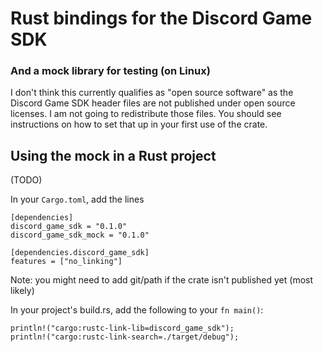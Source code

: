 # Rust bindings for the Discord Game SDK

### And a mock library for testing (on Linux)

I don't think this currently qualifies as "open source software" as the Discord Game SDK header files are not published under open source licenses. I am not going to redistribute those files. You should see instructions on how to set that up in your first use of the crate.


## Using the mock in a Rust project

(TODO)

In your `Cargo.toml`, add the lines

    [dependencies]
    discord_game_sdk = "0.1.0"
    discord_game_sdk_mock = "0.1.0"

    [dependencies.discord_game_sdk]
    features = ["no_linking"]

Note: you might need to add git/path if the crate isn't published yet (most likely)

In your project's build.rs, add the following to your `fn main()`:

    println!("cargo:rustc-link-lib=discord_game_sdk");
    println!("cargo:rustc-link-search=./target/debug");

